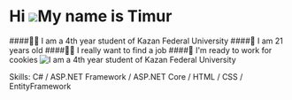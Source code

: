 Hi ![](https://user-images.githubusercontent.com/18350557/176309783-0785949b-9127-417c-8b55-ab5a4333674e.gif)My name is Timur
=============================================================================================================================
####👨‍🎓 I am a 4th year student of Kazan Federal University
####🐢 I am 21 years old
####👷‍♂️ I really want to find a job
####🤑 I'm ready to work for cookies
![I am a 4th year student of Kazan Federal University](https://static.pingcap.com/files/2022/12/05072707/chatGPT-GitHub-banner.jpg)


Skills: C# / ASP.NET Framework / ASP.NET Core / HTML / CSS / EntityFramework







 





